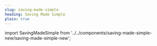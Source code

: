 ```yaml
---
slug: saving-made-simple
heading: Saving Made Simple
plain: true
---
```

import SavingMadeSimple from '../../components/saving-made-simple-new/saving-made-simple-new';

<SavingMadeSimple/>